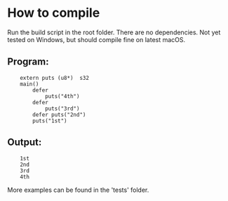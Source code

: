 # How to compile
Run the build script in the root folder.
There are no dependencies. Not yet tested on Windows, but should compile fine on latest macOS.

## Program:
        extern puts (u8*)  s32
        main()
            defer
                puts("4th")
            defer
                puts("3rd")
            defer puts("2nd")
            puts("1st")
            
## Output:

        1st
        2nd
        3rd
        4th

More examples can be found in the 'tests' folder.
